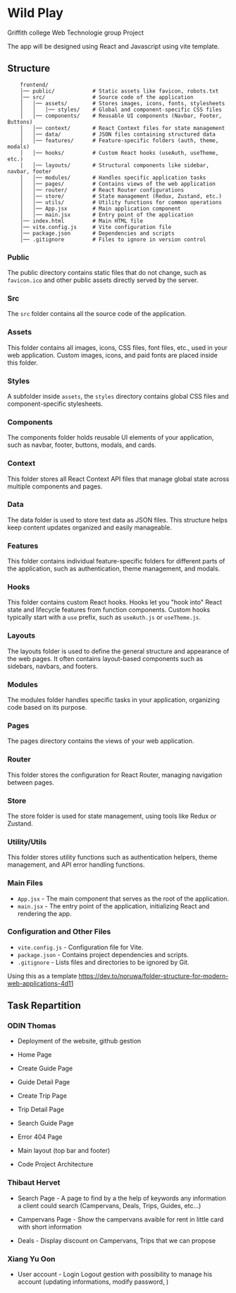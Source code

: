# Wild Play

Griffith college Web Technologie group Project

The app will be designed using React and Javascript using vite template.

## Structure

        frontend/
        │── public/            # Static assets like favicon, robots.txt
        │── src/               # Source code of the application
        │   │── assets/        # Stores images, icons, fonts, stylesheets
        │   │   │── styles/    # Global and component-specific CSS files
        │   │── components/    # Reusable UI components (Navbar, Footer, Buttons)
        │   │── context/       # React Context files for state management
        │   │── data/          # JSON files containing structured data
        │   │── features/      # Feature-specific folders (auth, theme, modals)
        │   │── hooks/         # Custom React hooks (useAuth, useTheme, etc.)
        │   │── layouts/       # Structural components like sidebar, navbar, footer
        │   │── modules/       # Handles specific application tasks
        │   │── pages/         # Contains views of the web application
        │   │── router/        # React Router configurations
        │   │── store/         # State management (Redux, Zustand, etc.)
        │   │── utils/         # Utility functions for common operations
        │   │── App.jsx        # Main application component
        │   │── main.jsx       # Entry point of the application
        │── index.html         # Main HTML file
        │── vite.config.js     # Vite configuration file
        │── package.json       # Dependencies and scripts
        │── .gitignore         # Files to ignore in version control

### Public

The public directory contains static files that do not change, such as `favicon.ico` and other public assets directly served by the server.

### Src

The `src` folder contains all the source code of the application.

### Assets

This folder contains all images, icons, CSS files, font files, etc., used in your web application. Custom images, icons, and paid fonts are placed inside this folder.

### Styles

A subfolder inside `assets`, the `styles` directory contains global CSS files and component-specific stylesheets.

### Components

The components folder holds reusable UI elements of your application, such as navbar, footer, buttons, modals, and cards.

### Context

This folder stores all React Context API files that manage global state across multiple components and pages.

### Data

The data folder is used to store text data as JSON files. This structure helps keep content updates organized and easily manageable.

### Features

This folder contains individual feature-specific folders for different parts of the application, such as authentication, theme management, and modals.

### Hooks

This folder contains custom React hooks. Hooks let you "hook into" React state and lifecycle features from function components. Custom hooks typically start with a `use` prefix, such as `useAuth.js` or `useTheme.js`.

### Layouts

The layouts folder is used to define the general structure and appearance of the web pages. It often contains layout-based components such as sidebars, navbars, and footers.

### Modules

The modules folder handles specific tasks in your application, organizing code based on its purpose.

### Pages

The pages directory contains the views of your web application.

### Router

This folder stores the configuration for React Router, managing navigation between pages.

### Store

The store folder is used for state management, using tools like Redux or Zustand.

### Utility/Utils

This folder stores utility functions such as authentication helpers, theme management, and API error handling functions.

### Main Files

- `App.jsx` - The main component that serves as the root of the application.
- `main.jsx` - The entry point of the application, initializing React and rendering the app.

### Configuration and Other Files

- `vite.config.js` - Configuration file for Vite.
- `package.json` - Contains project dependencies and scripts.
- `.gitignore` - Lists files and directories to be ignored by Git.

Using this as a template https://dev.to/noruwa/folder-structure-for-modern-web-applications-4d11

## Task Repartition

### ODIN Thomas

- Deployment of the website, github gestion

- Home Page

- Create Guide Page

- Guide Detail Page

- Create Trip Page

- Trip Detail Page

- Search Guide Page

- Error 404 Page

- Main layout (top bar and footer)

- Code Project Architecture

### Thibaut Hervet

- Search Page - A page to find by a the help of keywords any information a client could search (Campervans, Deals, Trips, Guides, etc...)

- Campervans Page - Show the campervans avaible for rent in little card with short information

- Deals - Display discount on Campervans, Trips that we can propose

### Xiang Yu Oon

- User account - Login Logout gestion with possibility to manage his account (updating informations, modify password, )
